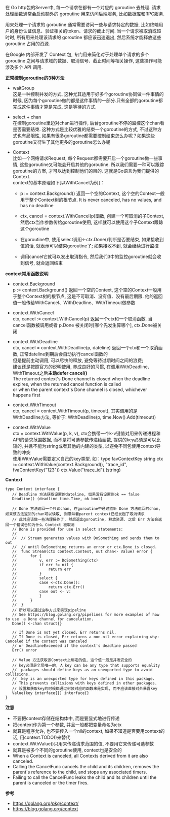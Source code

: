 在 Go http包的Server中, 每一个请求在都有一个对应的 goroutine 去处理. 请求处理函数通常会启动额外的 goroutine 用来访问后端服务, 比如数据库和RPC服务.  

用来处理一个请求的 goroutine 通常需要访问一些与请求特定的数据, 比如终端用户的身份认证信息、验证相关的token、请求的截止时间. 当一个请求被取消或超时时, 所有用来处理该请求的 goroutine 都应该迅速退出, 然后系统才能释放这些 goroutine 占用的资源.

在Google 内部开发了 Context 包, 专门用来简化对于处理单个请求的多个 goroutine 之间与请求域的数据、取消信号、截止时间等相关操作, 这些操作可能涉及多个 API 调用.

**正常控制goroutine的3种方法**

* waitGroup  
这是一种控制并发的方式, 这种尤其适用于好多个goroutine协同做一件事情的时候, 因为每个goroutine做的都是这件事情的一部分.只有全部的goroutine都完成这件事情才算是完成, 这是等待的方式.

* select + chan  
在控制goroutine里边对chan进行操作, 后台goroutine不停的监控这个chan看是否需要结束. 这种方式是比较优雅的结束一个goroutine的方式, 不过这种方式也有局限性, 如果有很多goroutine都需要控制结束怎么办呢？如果这些goroutine又衍生了其他更多的goroutine怎么办呢    

* Context  
比如一个网络请求Request, 每个Request都需要开启一个goroutine做一些事情, 这些goroutine又可能会开启其他的goroutine. 所以我们需要一种可以跟踪goroutine的方案, 才可以达到控制他们的目的. 这就是Go语言为我们提供的Context.  
context的基本原理如下[以WithCancel为例]：
  * p := context.Background() 返回一个空的Context, 这个空的Context一般用于整个Context树的根节点. It is never canceled, has no values, and has no deadline

  * ctx, cancel = context.WithCancel(p)函数, 创建一个可取消的子Context, 然后ctx当作参数传给goroutine使用, 这样就可以使用这个子Context跟踪这个goroutine

  * 在goroutine中, 使用select调用<-ctx.Done()判断是否要结束, 如果接收到值的话, 就表示可以结束goroutine了; 如果接收不到, 就会继续进行监控

  * 调用cancel它就可以发出取消指令, 然后我们3中的监控goroutine就会收到信号, 就会返回结束

**context常用函数说明**  

* context.Background  
p := context.Background() 返回一个空的Context, 这个空的Context一般用于整个Context树的根节点, 这是不可取消、没有值、没有最后期限. 他的返回值一般传给WithCancel、WithDeadline、WithTimeout做参数

* context.WithCancel  
ctx, cancel := context.WithCancel(p) 返回一个ctx和一个取消函数. 当cancel函数被调用或者 p.Done 被关闭时[哪个先发生算哪个], ctx.Done被关闭

* context.WithDeadline  
ctx, cancel = context.WithDeadline(p, dateline) 返回一个ctx和一个取消函数, 正常dateline到期后会自动执行cancel函数的  
但是提前主动调用, 可以尽快的释放, 避免等待过期时间之间的浪费;   
建议还是按照官方的说明使用, 养成良好的习惯, 在调用WithDeadline、WithTimeout之后**主动defer cancel()**  
The returned context's Done channel is closed when the deadline expires, when the returned cancel function is called   
or when the parent context's Done channel is closed, whichever happens first  

* context.WithTimeout  
ctx, cancel = context.WithTimeout(p, timeout), 其实调用的是WithDeadline方法, 等价于: WithDeadline(p, time.Now().Add(timeout))  

* context.WithValue  
ctx = context.WithValue(p, k, v), ctx会携带一个k-v键值对用来传递进程和API的请求范围数据, 而不是将可选参数传递给函数, 提供的key必须是可以比较的, 并且不能为string或者其他的内建的类型, 以避免不同包使用context导致的冲突  
使用WithValue需要定义自己的key类型. 如：type favContextKey string
ctx := context.WithValue(context.Background(), "trace_id", fvaContextKey("123"))
ctx.Value("trace_id").(string)

**Context**
```
type Context interface {
   // Deadline 方法获取设置的dateline, 如果没有设置则ok == false
   Deadline() (deadline time.Time, ok bool)

   // Done 方法返回一个只读chan, 在goroutine中通过监听 Done 方法返回的chan, 如果该方法返回的chan可以读取, 则意味着parent context已经发起了取消请求
   // 此时应该做一些清理操作了, 然后退出goroutine, 释放资源. 之后 Err 方法会返回一个错误告知为什么 Context 被取消
   // Done is provided for use in select statements:
   //                                                                                                                                                                                       
   //  // Stream generates values with DoSomething and sends them to out
   //  // until DoSomething returns an error or ctx.Done is closed.
   //  func Stream(ctx context.Context, out chan<- Value) error {
   //      for {
   //          v, err := DoSomething(ctx)
   //          if err != nil {
   //              return err
   //          }
   //          select {
   //          case <-ctx.Done():
   //              return ctx.Err()
   //          case out <- v:
   //          }
   //      }
   //  }
   // 所以可以通过这种方式来实现pipeline
   // See https://blog.golang.org/pipelines for more examples of how to use  a Done channel for cancelation.
   Done() <-chan struct{}

   // If Done is not yet closed, Err returns nil.
   // If Done is closed, Err returns a non-nil error explaining why: Canceled if the context was canceled
   // or DeadlineExceeded if the context's deadline passed
   Err() error

   // Value 方法获取该Context上绑定的值, 这个值一般是并发安全的
   // key必须是全局唯一的, A key can be any type that supports equality
   //  packages should define keys as an unexported type to avoid collisions.   
   //  key is an unexported type for keys defined in this package.
   // This prevents collisions with keys defined in other packages.
   // 设置和获取key的时候都通过封装对应的函数来是实现, 而不应该直接对外暴露key
   Value(key interface{}) interface{}
}
```

**注意**  

* 不要把context存储在结构体中, 而是要显式地进行传递
* 把context作为第一个参数, 并且一般都把变量命名为ctx
* 就算是程序允许, 也不要传入一个nil的context, 如果不知道是否要用context的话, 用context.TODO()来替代
* context.WithValue()只用来传递请求范围的值, 不要用它来传递可选参数
* 就算是被多个不同的goroutine使用, context也是安全的
* When a Context is canceled, all Contexts derived from it are also canceled.
* Calling the CancelFunc cancels the child and its children, removes the parent's reference to the child, and stops any associated timers.
* Failing to call the CancelFunc leaks the child and its children until the parent is canceled or the timer fires.

**参考**  
* https://golang.org/pkg/context/
* https://blog.golang.org/context
